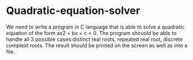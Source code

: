 # Quadratic-equation-solver
We need to write a program in C language that is able to solve a quadratic equation of the form ax2 + bx + c = 0. 
The program shouold be able to handle all 3 possible cases:distinct real roots, repeated real root, discrete complext roots. 
The result should be printed on the screen as well as into a file.
